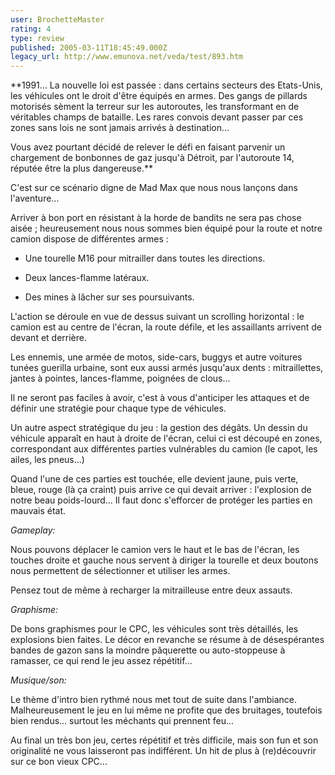 ```yaml
---
user: BrochetteMaster
rating: 4
type: review
published: 2005-03-11T18:45:49.000Z
legacy_url: http://www.emunova.net/veda/test/893.htm
---
```

**1991... La nouvelle loi est passée : dans certains secteurs des Etats-Unis, les véhicules ont le droit d'être équipés en armes. Des gangs de pillards motorisés sèment la terreur sur les autoroutes, les transformant en de véritables champs de bataille. Les rares convois devant passer par ces zones sans lois ne sont jamais arrivés à destination...  

Vous avez pourtant décidé de relever le défi en faisant parvenir un chargement de bonbonnes de gaz jusqu'à Détroit, par l'autoroute 14, réputée être la plus dangereuse.**  

  

C'est sur ce scénario digne de Mad Max que nous nous lançons dans l'aventure...  

  

  

Arriver à bon port en résistant à la horde de bandits ne sera pas chose aisée ; heureusement nous nous sommes bien équipé pour la route et notre camion dispose de différentes armes :  

- Une tourelle M16 pour mitrailler dans toutes les directions.  

- Deux lances-flamme latéraux.  

- Des mines à lâcher sur ses poursuivants.  

  

L'action se déroule en vue de dessus suivant un scrolling horizontal : le camion est au centre de l'écran, la route défile, et les assaillants arrivent de devant et derrière.  

Les ennemis, une armée de motos, side-cars, buggys et autre voitures tunées guerilla urbaine, sont eux aussi armés jusqu'aux dents : mitraillettes, jantes à pointes, lances-flamme, poignées de clous...  

Il ne seront pas faciles à avoir, c'est à vous d'anticiper les attaques et de définir une stratégie pour chaque type de véhicules.  

  

Un autre aspect stratégique du jeu : la gestion des dégâts. Un dessin du véhicule apparaît en haut à droite de l'écran, celui ci est découpé en zones, correspondant aux différentes parties vulnérables du camion (le capot, les ailes, les pneus...)   

Quand l'une de ces parties est touchée, elle devient jaune, puis verte, bleue, rouge (là ça craint) puis arrive ce qui devait arriver : l'explosion de notre beau poids-lourd... Il faut donc s'efforcer de protéger les parties en mauvais état.  

  

_Gameplay:_  

Nous pouvons déplacer le camion vers le haut et le bas de l'écran, les touches droite et gauche nous servent à diriger la tourelle et deux boutons nous permettent de sélectionner et utiliser les armes.  

Pensez tout de même à recharger la mitrailleuse entre deux assauts.  

  

_Graphisme:_  

De bons graphismes pour le CPC, les véhicules sont très détaillés, les explosions bien faites. Le décor en revanche se résume à de désespérantes bandes de gazon sans la moindre pâquerette ou auto-stoppeuse à ramasser, ce qui rend le jeu assez répétitif...  

  

_Musique/son:_  

Le thème d'intro bien rythmé nous met tout de suite dans l'ambiance. Malheureusement le jeu en lui même ne profite que des bruitages, toutefois bien rendus... surtout les méchants qui prennent feu...  

  

  

Au final un très bon jeu, certes répétitif et très difficile, mais son fun et son originalité ne vous laisseront pas indifférent. Un hit de plus à (re)découvrir sur ce bon vieux CPC...